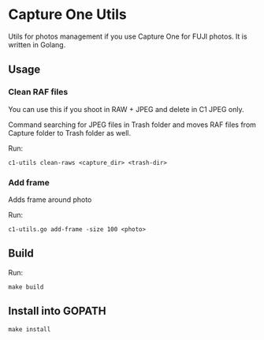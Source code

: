Capture One Utils
=================

Utils for photos management if you use Capture One for FUJI photos. It is written in Golang.

## Usage

### Clean RAF files

You can use this if you shoot in RAW + JPEG and delete in C1 JPEG only.

Command searching for JPEG files in Trash folder and moves RAF files from Capture folder to Trash folder as well.

Run:

	c1-utils clean-raws <capture_dir> <trash-dir>

### Add frame

Adds frame around photo

Run:

	c1-utils.go add-frame -size 100 <photo>

## Build

Run:

	make build

## Install into GOPATH

	make install
